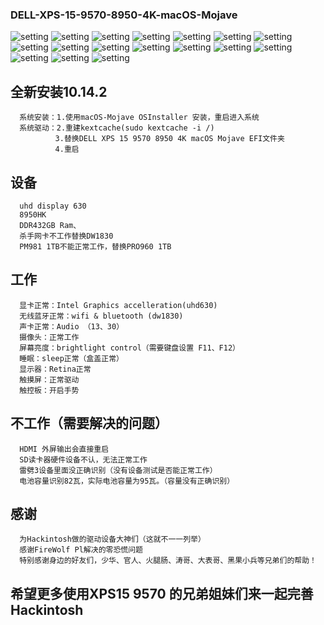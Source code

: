 ### DELL-XPS-15-9570-8950-4K-macOS-Mojave
![setting](./1.jpg)
![setting](./2.jpg)
![setting](./3.jpg)
![setting](./4.jpg)
![setting](./14.png)
![setting](./15.png)
![setting](./16.png)
![setting](./17.png)
![setting](./5.jpg)
![setting](./6.jpg)
![setting](./7.jpg)
![setting](./8.jpg)
![setting](./9.jpg)
![setting](./10.jpg)
![setting](./11.jpg)
![setting](./12.jpg)
![setting](./13.jpg)

## 全新安装10.14.2

      系统安装：1.使用macOS-Mojave OSInstaller 安装，重启进入系统
      系统驱动：2.重建kextcache(sudo kextcache -i /) 
              3.替换DELL XPS 15 9570 8950 4K macOS Mojave EFI文件夹
              4.重启

## 设备
      uhd display 630
      8950HK
      DDR432GB Ram、
      杀手网卡不工作替换DW1830
      PM981 1TB不能正常工作，替换PRO960 1TB
     

## 工作
      显卡正常：Intel Graphics accelleration(uhd630)		
      无线蓝牙正常：wifi & bluetooth (dw1830)
      声卡正常：Audio （13、30）
      摄像头：正常工作
      屏幕亮度：brightlight control（需要键盘设置 F11、F12）
      睡眠：sleep正常（盒盖正常）
      显示器：Retina正常
      触摸屏：正常驱动
      触控板：开启手势

## 不工作（需要解决的问题）
      HDMI 外屏输出会直接重启
      SD读卡器硬件设备不认，无法正常工作
      雷劈3设备里面没正确识别（没有设备测试是否能正常工作）
      电池容量识别82瓦，实际电池容量为95瓦。（容量没有正确识别）

## 感谢
      为Hackintosh做的驱动设备大神们（这就不一一列举）
      感谢FireWolf Pl解决的零恐慌问题
      特别感谢身边的好友们，少华、官人、火腿肠、涛哥、大表哥、黑果小兵等兄弟们的帮助！
      
## 希望更多使用XPS15 9570 的兄弟姐妹们来一起完善Hackintosh
